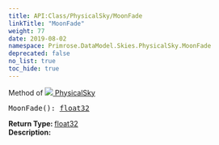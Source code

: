```yaml
---
title: API:Class/PhysicalSky/MoonFade
linkTitle: "MoonFade"
weight: 77
date: 2019-08-02
namespace: Primrose.DataModel.Skies.PhysicalSky.MoonFade
deprecated: false
no_list: true
toc_hide: true
---
```

Method of <a href="/docs/api-reference/Class/PhysicalSky"><img src="/icons/silk/sky.png"/>&nbsp;PhysicalSky</a>
<pre class="method-declaration">
MoonFade(): <a class="type" href="/docs/api-reference/System/Primitives#single">float32</a></pre>
<b>Return Type: </b>
<a class="type" href="/docs/api-reference/System/Primitives#single">float32</a>
<br/>
<b>Description: </b>